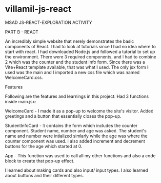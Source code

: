 # villamil-js-react
MSAD JS-REACT-EXPLORATION ACTIVITY



PART B - REACT

An incredibly simple website that nerely demonstrates the basic components of React. I had to look at tutorials since I had no idea where to start with react. I had downloaded Node.js and 
followed a tutorial to set up the environment. There were 3 required components, and I had to combine 2 which was the counter and the student info form. Since there was a Vite+React template available, that was what I used. The only jsx form I used was the main and I imported a new css file which was named WelcomeCard.css.



Features

Following are the features and learnings in this project:
Had 3 functions inside main.jsx:

WelcomeCard - I made it as a pop-up to welcome the site's visitor. Added greetings and a button that essentially closes the pop-up.

StudentInfoCard - It contains the form which includes the counter component. Student name, number and age was asked. The student's name
and number were intialized simlarly while the age was where the counter component was used. I also added increment and decrement buttons for the age 
which started at 0.

App - This function was used to call all my other functions and also a code block to create that pop-up effect.


I learned about making cards and also input/ input types. I also learned about buttons and their different types.
